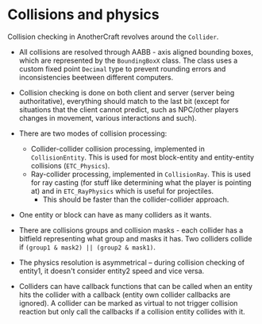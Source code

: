 # Collisions and physics

Collision checking in AnotherCraft revolves around the `Collider`.

* All collisions are resolved through AABB - axis aligned bounding boxes, which are represented by the `BoundingBoxX` class. The class uses a custom fixed point `Decimal` type to prevent rounding errors and inconsistencies beetween different computers.

* Collision checking is done on both client and server (server being authoritative), everything should match to the last bit (except for situations that the client cannot predict, such as NPC/other players changes in movement, various interactions and such).
* There are two modes of collision processing:
  * Collider-collider collision processing, implemented in `CollisionEntity`. This is used for most block-entity and entity-entity collisions (`ETC_Physics`).
  * Ray-collider processing, implemented in `CollisionRay`. This is used for ray casting (for stuff like determining what the player is pointing at) and in `ETC_RayPhysics` which is useful for projectiles.
    * This should be faster than the collider-collider approach.
* One entity or block can have as many colliders as it wants.
* There are collisions groups and collision masks - each collider has a bitfield representing what group and masks it has. Two colliders collide if `(group1 & mask2) || (group2 & mask1)`.
* The physics resolution is asymmetrical – during collision checking of entity1, it doesn't consider entity2 speed and vice versa.
* Colliders can have callback functions that can be called when an entity hits the collider with a callback (entity own collider callbacks are ignored). A collider can be marked as virtual to not trigger collision reaction but only call the callbacks if a collision entity collides with it.